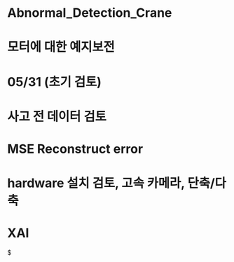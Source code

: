 # Abnormal_Detection_Crane

# 모터에 대한 예지보전

# 05/31 (초기 검토)

# 사고 전 데이터 검토

# MSE Reconstruct error

# hardware 설치 검토, 고속 카메라, 단축/다축

# XAI
$
##
